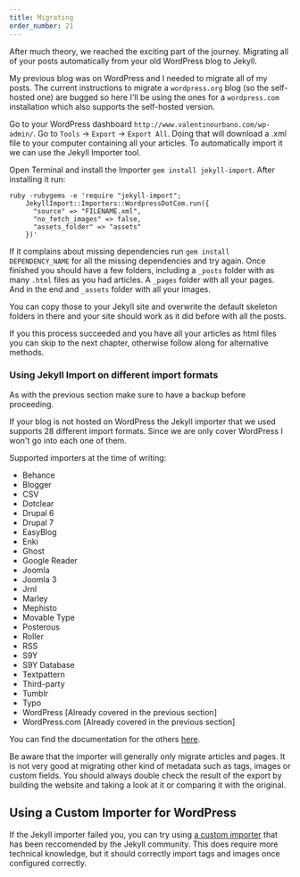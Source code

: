 ```yaml
---
title: Migrating
order_number: 21
---
```


After much theory, we reached the exciting part of the journey. Migrating all of your posts automatically from your old WordPress blog to Jekyll.

My previous blog was on WordPress and I needed to migrate all of my posts. The current instructions to migrate a `wordpress.org` blog (so the self-hosted one) are bugged so here I'll be using the ones for a `wordpress.com` installation which also supports the self-hosted version.

Go to your WordPress dashboard `http://www.valentinourbano.com/wp-admin/`. Go to `Tools` -> `Export` -> `Export All`. Doing that will download a .xml file to your computer containing all your articles. To automatically import it we can use the Jekyll Importer tool.

Open Terminal and install the Importer `gem install jekyll-import`. After installing it run:

```
ruby -rubygems -e 'require "jekyll-import";
    JekyllImport::Importers::WordpressDotCom.run({
      "source" => "FILENAME.xml",
      "no_fetch_images" => false,
      "assets_folder" => "assets"
    })'
```

If it complains about missing dependencies run `gem install DEPENDENCY_NAME` for all the missing dependencies and try again. Once finished you should have a few folders, including a `_posts` folder with as many `.html` files as you had articles. A `_pages` folder with all your pages. And in the end and `_assets` folder with all your images.

You can copy those to your Jekyll site and overwrite the default skeleton folders in there and your site should work as it did before with all the posts.

If you this process succeeded and you have all your articles as html files you can skip to the next chapter, otherwise follow along for alternative methods.


### Using Jekyll Import on different import formats

As with the previous section make sure to have a backup before proceeding.

If your blog is not hosted on WordPress the Jekyll importer that we used supports 28 different import formats. Since we are only cover WordPress I won't go into each one of them.

Supported importers at the time of writing:

- Behance
- Blogger
- CSV
- Dotclear
- Drupal 6
- Drupal 7
- EasyBlog
- Enki
- Ghost
- Google Reader
- Joomla
- Joomla 3
- Jrnl
- Marley
- Mephisto
- Movable Type
- Posterous
- Roller
- RSS
- S9Y
- S9Y Database
- Textpattern
- Third-party
- Tumblr
- Typo
- WordPress [Already covered in the previous section]
- WordPress.com [Already covered in the previous section]

You can find the documentation for the others [here][1].

Be aware that the importer will generally only migrate articles and pages. It is not very good at migrating other kind of metadata such as tags, images or custom fields. You should always double check the result of the export by building the website and taking a look at it or comparing it with the original.

## Using a Custom Importer for WordPress

If the Jekyll importer failed you, you can try using [a custom importer][3] that has been reccomended by the Jekyll community. This does require more technical knowledge, but it should correctly import tags and images once configured correctly.


[1]: https://import.jekyllrb.com/docs/installation/
[2]: https://ADD_DOMAIN.wordpress.com/wp-admin/export.php
[3]: https://vitobotta.com/2011/03/28/migrate-from-wordpress-to-jekyll/